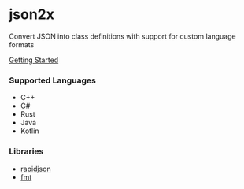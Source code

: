 # json2x
Convert JSON into class definitions with support for custom language formats

[Getting Started](https://github.com/Dannode36/json2x/wiki/)

### Supported Languages
 - C++
 - C#
 - Rust
 - Java
 - Kotlin

### Libraries
- [rapidjson](https://github.com/Tencent/rapidjson/)
- [fmt](https://github.com/fmtlib/fmt)
